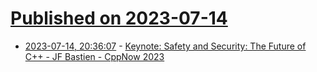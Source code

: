 # [Published on 2023-07-14](index.md)

* [2023-07-14, 20:36:07](https://lobste.rs/s/oojk4g/keynote_safety_security_future_c_jf) - [Keynote: Safety and Security: The Future of C++ - JF Bastien - CppNow 2023](https://www.youtube.com/watch?v=Gh79wcGJdTg)
